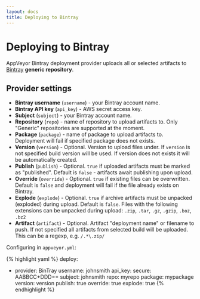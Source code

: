 ```yaml
---
layout: docs
title: Deploying to Bintray
---
```


# Deploying to Bintray

AppVeyor Bintray deployment provider uploads all or selected artifacts to [Bintray](https://bintray.com/) **generic repository**.

## Provider settings

* **Bintray username** (`username`) - your Bintray account name.
* **Bintray API key** (`api_key`) - AWS secret access key.
* **Subject** (`subject`) - your Bintray account name.
* **Repository** (`repo`) - name of repository to upload artifacts to. Only "Generic" repositories are supported at the moment.
* **Package** (`package`) - name of package to upload artifacts to. Deployment will fail if specified package does not exists.
* **Version** (`version`) - Optional. Version to upload files under. If `version` is not specified build version will be used. If version does not exists it will be automatically created.
* **Publish** (`publish`) - Optional. `true` if uploaded artifacts must be marked as "published". Default is `false` - artifacts await publishing upon upload.
* **Override** (`override`) - Optional. `true` if existing files can be overwritten. Default is `false` and deployment will fail if the file already exists on Bintray.
* **Explode** (`explode`) - Optional. `true` if archive artifacts must be unpacked (exploded) during upload. Default is `false`. Files with the following extensions can be unpacked during upload: `.zip`, `.tar`, `.gz`, `.gzip`, `.boz`, `.bz2`
* **Artifact** (`artifact`) - Optional. Artifact "deployment name" or filename to push. If not specified all artifacts from selected build will be uploaded. This can be a regexp, e.g. `/.*\.zip/`

Configuring in `appveyor.yml`:

{% highlight yaml %}
deploy:
- provider: BinTray
  username: johnsmith
  api_key:
    secure: AABBCC+DDD==
  subject: johnsmith
  repo: myrepo
  package: mypackage
  version: version
  publish: true
  override: true
  explode: true
{% endhighlight %}

